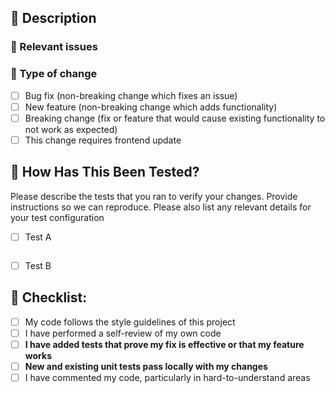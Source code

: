 ## :memo: Description

<!-- Please include a summary of the change and which issue is fixed. Please also include relevant motivation and context. List any dependencies that are required for this change. -->

### :dart: Relevant issues

<!-- Please add relevant opened issues -->

### :gem: Type of change

<!-- Please delete options that are not relevant. -->

- [ ] Bug fix (non-breaking change which fixes an issue)
- [ ] New feature (non-breaking change which adds functionality)
- [ ] Breaking change (fix or feature that would cause existing functionality to not work as expected)
- [ ] This change requires frontend update

## :vertical_traffic_light: How Has This Been Tested?

Please describe the tests that you ran to verify your changes. Provide instructions so we can reproduce. Please also list any relevant details for your test configuration

- [ ] Test A 
```graphql

```
- [ ] Test B

## :checkered_flag: Checklist:

- [ ] My code follows the style guidelines of this project
- [ ] I have performed a self-review of my own code
- [ ] **I have added tests that prove my fix is effective or that my feature works**
- [ ] **New and existing unit tests pass locally with my changes**
- [ ] I have commented my code, particularly in hard-to-understand areas
